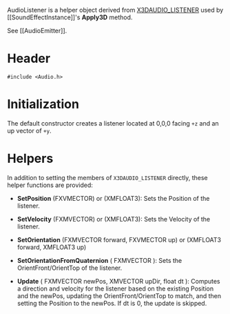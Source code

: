 AudioListener is a helper object derived from [X3DAUDIO_LISTENER](http://msdn.microsoft.com/en-us/library/windows/desktop/microsoft.directx_sdk.x3daudio.x3daudio_listener.aspx) used by [[SoundEffectInstance]]'s **Apply3D** method.

See [[AudioEmitter]].

# Header
    #include <Audio.h>

# Initialization

The default constructor creates a listener located at 0,0,0 facing ``+z`` and an up vector of ``+y``.

# Helpers

In addition to setting the members of ``X3DAUDIO_LISTENER`` directly, these helper functions are provided:

* **SetPosition** (FXVMECTOR) or (XMFLOAT3): Sets the Position of the listener.

* **SetVelocity** (FXMVECTOR) or (XMFLOAT3): Sets the Velocity of the listener.

* **SetOrientation** (FXMVECTOR forward, FXVMECTOR up) or (XMFLOAT3 forward, XMFLOAT3 up)
* **SetOrientationFromQuaternion** ( FXMVECTOR ): Sets the OrientFront/OrientTop of the listener.

* **Update** ( FXMVECTOR newPos, XMVECTOR upDir, float dt ): Computes a direction and velocity for the listener based on the existing Position and the newPos, updating the OrientFront/OrientTop to match, and then setting the Position to the newPos. If dt is 0, the update is skipped.

